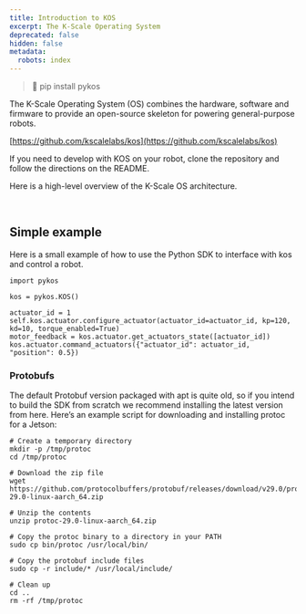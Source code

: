 ```yaml
---
title: Introduction to KOS
excerpt: The K-Scale Operating System
deprecated: false
hidden: false
metadata:
  robots: index
---
```

> 📘 pip install pykos

The K-Scale Operating System (OS) combines the hardware, software and firmware to provide an open-source skeleton for powering general-purpose robots.

[https://github.com/kscalelabs/kos](https://github.com/kscalelabs/kos)

If you need to develop with KOS on your robot, clone the repository and follow the directions on the README.

Here is a high-level overview of the K-Scale OS architecture.

<br />

## Simple example

Here is a small example of how to use the Python SDK to interface with kos and control a robot.

```Text python
import pykos
 
kos = pykos.KOS()
 
actuator_id = 1
self.kos.actuator.configure_actuator(actuator_id=actuator_id, kp=120, kd=10, torque_enabled=True)
motor_feedback = kos.actuator.get_actuators_state([actuator_id])
kos.actuator.command_actuators({"actuator_id": actuator_id, "position": 0.5})
```

### Protobufs

The default Protobuf version packaged with apt is quite old, so if you intend to build the SDK from scratch we recommend installing the latest version from here. Here’s an example script for downloading and installing protoc for a Jetson:

```Text python
# Create a temporary directory
mkdir -p /tmp/protoc
cd /tmp/protoc
 
# Download the zip file
wget https://github.com/protocolbuffers/protobuf/releases/download/v29.0/protoc-29.0-linux-aarch_64.zip
 
# Unzip the contents
unzip protoc-29.0-linux-aarch_64.zip
 
# Copy the protoc binary to a directory in your PATH
sudo cp bin/protoc /usr/local/bin/
 
# Copy the protobuf include files
sudo cp -r include/* /usr/local/include/
 
# Clean up
cd ..
rm -rf /tmp/protoc
```